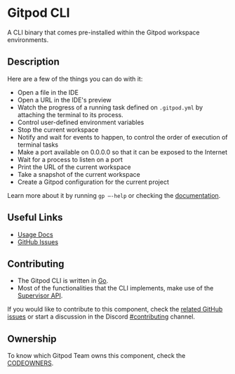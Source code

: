 # Gitpod CLI

A CLI binary that comes pre-installed within the Gitpod workspace environments.

## Description

Here are a few of the things you can do with it:

- Open a file in the IDE
- Open a URL in the IDE's preview
- Watch the progress of a running task defined on `.gitpod.yml` by attaching the terminal to its process.
- Control user-defined environment variables
- Stop the current workspace
- Notify and wait for events to happen, to control the order of execution of terminal tasks
- Make a port available on 0.0.0.0 so that it can be exposed to the Internet
- Wait for a process to listen on a port
- Print the URL of the current workspace
- Take a snapshot of the current workspace
- Create a Gitpod configuration for the current project

Learn more about it by running `gp —-help` or checking the [documentation](https://www.gitpod.io/docs/command-line-interface/).

## Useful Links

- [Usage Docs](https://www.gitpod.io/docs/command-line-interface)
- [GitHub Issues](https://github.com/gitpod-io/gitpod/labels/component%3A%20gp%20cli)

## Contributing

- The Gitpod CLI is written in [Go](https://go.dev/).
- Most of the functionalities that the CLI implements, make use of the [Supervisor API](https://github.com/gitpod-io/gitpod/tree/main/components/supervisor-api).

If you would like to contribute to this component, check the [related GitHub issues](https://github.com/gitpod-io/gitpod/labels/component%3A%20gp%20cli) or start a discussion in the Discord [#contributing](https://discord.com/channels/816244985187008514/885406100436951080) channel.

## Ownership

To know which Gitpod Team owns this component, check the [CODEOWNERS](https://github.com/gitpod-io/gitpod/blob/main/.github/CODEOWNERS).

